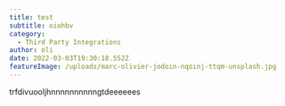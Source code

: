 ```yaml
---
title: test
subtitle: oiohbv
category:
  - Third Party Integrations
author: oli
date: 2022-03-03T19:30:18.552Z
featureImage: /uploads/marc-olivier-jodoin-nqoinj-ttqm-unsplash.jpg
---
```

trfdivuooljhnnnnnnnnnngtdeeeeees